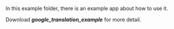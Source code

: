 In this example folder, there is an example app about how to use it.

Download ***google_translation_example*** for more detail.